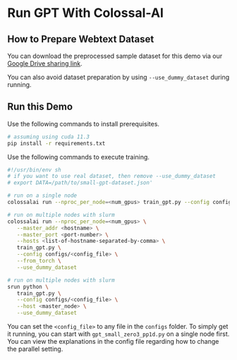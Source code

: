 # Run GPT With Colossal-AI

## How to Prepare Webtext Dataset

You can download the preprocessed sample dataset for this demo via our [Google Drive sharing link](https://drive.google.com/file/d/1QKI6k-e2gJ7XgS8yIpgPPiMmwiBP_BPE/view?usp=sharing).


You can also avoid dataset preparation by using `--use_dummy_dataset` during running.

## Run this Demo

Use the following commands to install prerequisites.

```bash
# assuming using cuda 11.3
pip install -r requirements.txt
```

Use the following commands to execute training.

```Bash
#!/usr/bin/env sh
# if you want to use real dataset, then remove --use_dummy_dataset
# export DATA=/path/to/small-gpt-dataset.json'

# run on a single node
colossalai run --nproc_per_node=<num_gpus> train_gpt.py --config configs/<config_file> --from_torch --use_dummy_dataset

# run on multiple nodes with slurm
colossalai run --nproc_per_node=<num_gpus> \
   --master_addr <hostname> \
   --master_port <port-number> \
   --hosts <list-of-hostname-separated-by-comma> \
   train_gpt.py \
   --config configs/<config_file> \
   --from_torch \
   --use_dummy_dataset

# run on multiple nodes with slurm
srun python \
   train_gpt.py \
   --config configs/<config_file> \
   --host <master_node> \
   --use_dummy_dataset

```

You can set the `<config_file>` to any file in the `configs` folder. To simply get it running, you can start with `gpt_small_zero3_pp1d.py` on a single node first. You can view the explanations in the config file regarding how to change the parallel setting.
